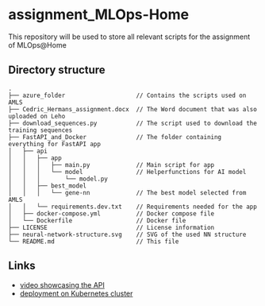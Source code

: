 # assignment_MLOps-Home
This repository will be used to store all relevant scripts for the assignment of MLOps@Home

## Directory structure
```
.
├── azure_folder                    // Contains the scripts used on AMLS
├── Cedric_Hermans_assignment.docx  // The Word document that was also uploaded on Leho
├── download_sequences.py           // The script used to download the training sequences
├── FastAPI_and_Docker              // The folder containing everything for FastAPI app
│   ├── api
│   │   ├── app
│   │   │   ├── main.py             // Main script for app
│   │   │   └── model               // Helperfunctions for AI model
│   │   │       └── model.py
│   │   ├── best_model
│   │   │   └── gene-nn             // The best model selected from AMLS
│   │   └── requirements.dev.txt    // Requirements needed for the app
│   ├── docker-compose.yml          // Docker compose file
│   └── Dockerfile                  // Docker file
├── LICENSE                         // License information
├── neural-network-structure.svg    // SVG of the used NN structure
└── README.md                       // This file
```
## Links
* [video showcasing the API](https://howest.cloud.panopto.eu/Panopto/Pages/Viewer.aspx?id=7f16ce1c-5574-4eb5-8d2b-ae340111bd65)
* [deployment on Kubernetes cluster](https://localhost:32000/dashboard/c/local/explorer/apps.deployment/hermans-cedric-assignment/nrps-pks-predictor#pods)